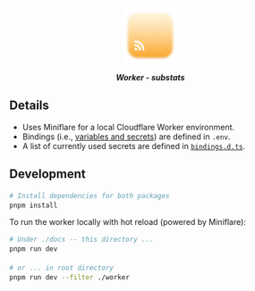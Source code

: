 <div align="center">
  <img src="../docs/public/assets/icons/256.png" alt="substats-icon" width="100" />
  <p><strong><em>Worker - substats</em></strong></p>
</div>

## Details

- Uses Miniflare for a local Cloudflare Worker environment.
- Bindings (i.e., [variables and secrets](https://miniflare.dev/core/variables-secrets)) are defined in `.env`.
- A list of currently used secrets are defined in [`bindings.d.ts`](bindings.d.ts).

## Development

```bash
# Install dependencies for both packages
pnpm install
```

To run the worker locally with hot reload (powered by Miniflare):

```bash
# Under ./docs -- this directory ...
pnpm run dev

# or ... in root directory
pnpm run dev --filter ./worker
```
